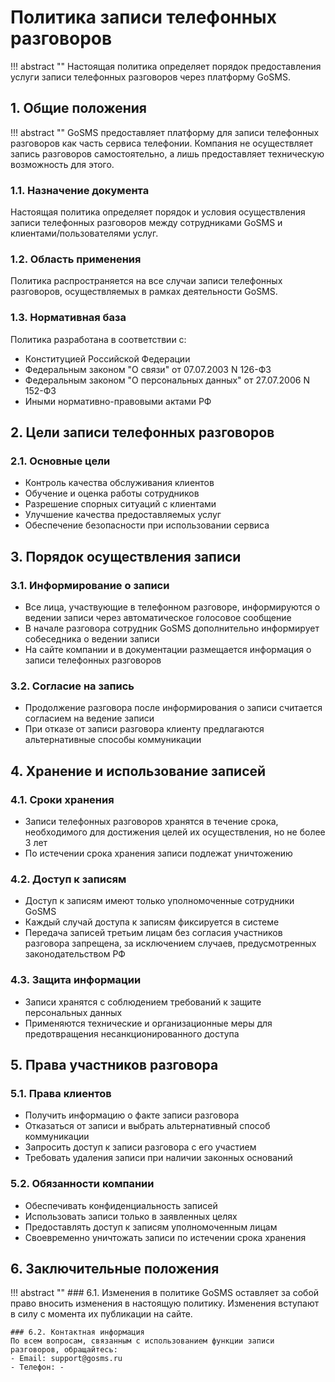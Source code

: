 # Политика записи телефонных разговоров

!!! abstract ""
    Настоящая политика определяет порядок предоставления услуги записи телефонных разговоров через платформу GoSMS.

## 1. Общие положения

!!! abstract ""
    GoSMS предоставляет платформу для записи телефонных разговоров как часть сервиса телефонии. Компания не осуществляет запись разговоров самостоятельно, а лишь предоставляет техническую возможность для этого.

### 1.1. Назначение документа
Настоящая политика определяет порядок и условия осуществления записи телефонных разговоров между сотрудниками GoSMS и клиентами/пользователями услуг.

### 1.2. Область применения
Политика распространяется на все случаи записи телефонных разговоров, осуществляемых в рамках деятельности GoSMS.

### 1.3. Нормативная база
Политика разработана в соответствии с:
- Конституцией Российской Федерации
- Федеральным законом "О связи" от 07.07.2003 N 126-ФЗ
- Федеральным законом "О персональных данных" от 27.07.2006 N 152-ФЗ
- Иными нормативно-правовыми актами РФ

## 2. Цели записи телефонных разговоров

### 2.1. Основные цели
- Контроль качества обслуживания клиентов
- Обучение и оценка работы сотрудников
- Разрешение спорных ситуаций с клиентами
- Улучшение качества предоставляемых услуг
- Обеспечение безопасности при использовании сервиса

## 3. Порядок осуществления записи

### 3.1. Информирование о записи
- Все лица, участвующие в телефонном разговоре, информируются о ведении записи через автоматическое голосовое сообщение
- В начале разговора сотрудник GoSMS дополнительно информирует собеседника о ведении записи
- На сайте компании и в документации размещается информация о записи телефонных разговоров

### 3.2. Согласие на запись
- Продолжение разговора после информирования о записи считается согласием на ведение записи
- При отказе от записи разговора клиенту предлагаются альтернативные способы коммуникации

## 4. Хранение и использование записей

### 4.1. Сроки хранения
- Записи телефонных разговоров хранятся в течение срока, необходимого для достижения целей их осуществления, но не более 3 лет
- По истечении срока хранения записи подлежат уничтожению

### 4.2. Доступ к записям
- Доступ к записям имеют только уполномоченные сотрудники GoSMS
- Каждый случай доступа к записям фиксируется в системе
- Передача записей третьим лицам без согласия участников разговора запрещена, за исключением случаев, предусмотренных законодательством РФ

### 4.3. Защита информации
- Записи хранятся с соблюдением требований к защите персональных данных
- Применяются технические и организационные меры для предотвращения несанкционированного доступа

## 5. Права участников разговора

### 5.1. Права клиентов
- Получить информацию о факте записи разговора
- Отказаться от записи и выбрать альтернативный способ коммуникации
- Запросить доступ к записи разговора с его участием
- Требовать удаления записи при наличии законных оснований

### 5.2. Обязанности компании
- Обеспечивать конфиденциальность записей
- Использовать записи только в заявленных целях
- Предоставлять доступ к записям уполномоченным лицам
- Своевременно уничтожать записи по истечении срока хранения

## 6. Заключительные положения

!!! abstract ""
    ### 6.1. Изменения в политике
    GoSMS оставляет за собой право вносить изменения в настоящую политику. Изменения вступают в силу с момента их публикации на сайте.

    ### 6.2. Контактная информация
    По всем вопросам, связанным с использованием функции записи разговоров, обращайтесь:
    - Email: support@gosms.ru
    - Телефон: -